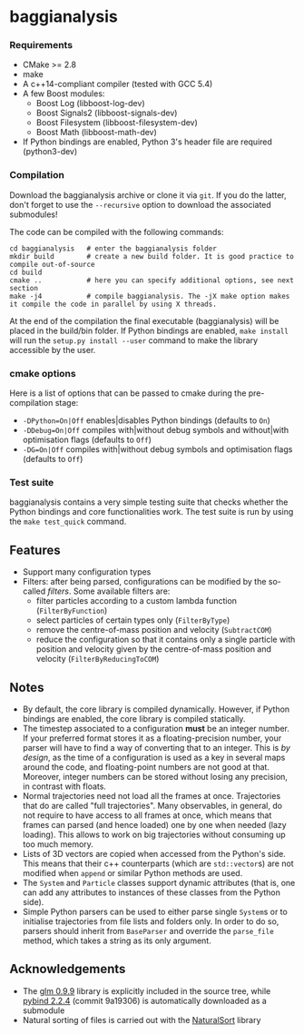 # baggianalysis

### Requirements

* CMake >= 2.8
* make
* A c++14-compliant compiler (tested with GCC 5.4)
* A few Boost modules:
    * Boost Log (libboost-log-dev) 
    * Boost Signals2 (libboost-signals-dev)
    * Boost Filesystem (libboost-filesystem-dev)
    * Boost Math (libboost-math-dev)
* If Python bindings are enabled, Python 3's header file are required (python3-dev)

### Compilation

Download the baggianalysis archive or clone it via `git`. If you do the latter, don't forget to use the `--recursive` option to download the associated submodules! 

The code can be compiled with the following commands:

	cd baggianalysis   # enter the baggianalysis folder
	mkdir build        # create a new build folder. It is good practice to compile out-of-source
	cd build
	cmake ..           # here you can specify additional options, see next section
	make -j4           # compile baggianalysis. The -jX make option makes it compile the code in parallel by using X threads.

At the end of the compilation the final executable (baggianalysis) will be placed in the build/bin folder. If Python bindings are enabled, `make install` will run the `setup.py install --user` command to make the library accessible by the user.

### cmake options

Here is a list of options that can be passed to cmake during the pre-compilation stage:

* `-DPython=On|Off` enables|disables Python bindings (defaults to `On`)
* `-DDebug=On|Off` compiles with|without debug symbols and without|with optimisation flags (defaults to `Off`)
* `-DG=On|Off` compiles with|without debug symbols and optimisation flags (defaults to `Off`)

### Test suite

baggianalysis contains a very simple testing suite that checks whether the Python bindings and core functionalities work. The test suite is run by using the `make test_quick` command. 

## Features

* Support many configuration types
* Filters: after being parsed, configurations can be modified by the so-called *filters*. Some available filters are:
	* filter particles according to a custom lambda function (`FilterByFunction`)
	* select particles of certain types only (`FilterByType`)
	* remove the centre-of-mass position and velocity (`SubtractCOM`)
	* reduce the configuration so that it contains only a single particle with position and velocity given by the centre-of-mass position and velocity (`FilterByReducingToCOM`)

## Notes

* By default, the core library is compiled dynamically. However, if Python bindings are enabled, the core library is compiled statically.
* The timestep associated to a configuration **must** be an integer number. If your preferred format stores it as a floating-precision number, your parser will have to find a way of converting that to an integer. This is *by design*, as the time of a configuration is used as a key in several maps around the code, and floating-point numbers are not good at that. Moreover, integer numbers can be stored without losing any precision, in contrast with floats.
* Normal trajectories need not load all the frames at once. Trajectories that do are called "full trajectories". Many observables, in general, do not require to have access to all frames at once, which means that frames can parsed (and hence loaded) one by one when needed (lazy loading). This allows to work on big trajectories without consuming up too much memory.
* Lists of 3D vectors are copied when accessed from the Python's side. This means that their c++ counterparts (which are `std::vector`s) are not modified when `append` or similar Python methods are used.
* The `System` and `Particle` classes support dynamic attributes (that is, one can add any attributes to instances of these classes from the Python side).
* Simple Python parsers can be used to either parse single `System`s or to initialise trajectories from file lists and folders only. In order to do so, parsers should inherit from `BaseParser` and override the `parse_file` method, which takes a string as its only argument.

## Acknowledgements

* The [glm 0.9.9](https://glm.g-truc.net/0.9.9/index.html) library is explicitly included in the source tree, while [pybind 2.2.4](https://github.com/pybind/pybind11) (commit 9a19306) is automatically downloaded as a submodule
* Natural sorting of files is carried out with the [NaturalSort](https://github.com/scopeInfinity/NaturalSort) library
